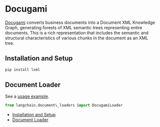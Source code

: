 # Docugami

[Docugami](https://docugami.com) converts business documents into a Document XML Knowledge Graph, generating forests
of XML semantic trees representing entire documents. This is a rich representation that includes the semantic and
structural characteristics of various chunks in the document as an XML tree.

## Installation and Setup[​](#installation-and-setup "Direct link to Installation and Setup")

```bash
pip install lxml  

```

## Document Loader[​](#document-loader "Direct link to Document Loader")

See a [usage example](/docs/integrations/document_loaders/docugami).

```python
from langchain.document\_loaders import DocugamiLoader  

```

- [Installation and Setup](#installation-and-setup)
- [Document Loader](#document-loader)
